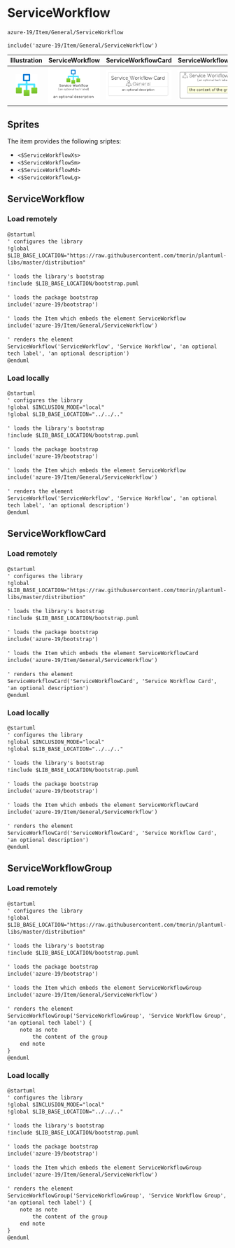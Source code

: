 # ServiceWorkflow


```text
azure-19/Item/General/ServiceWorkflow
```

```text
include('azure-19/Item/General/ServiceWorkflow')
```



| Illustration | ServiceWorkflow | ServiceWorkflowCard | ServiceWorkflowGroup |
| :---: | :---: | :---: | :---: |
| ![illustration for Illustration](../../../azure-19/Item/General/ServiceWorkflow.png) | ![illustration for ServiceWorkflow](../../../azure-19/Item/General/ServiceWorkflow.Local.png) | ![illustration for ServiceWorkflowCard](../../../azure-19/Item/General/ServiceWorkflowCard.Local.png) | ![illustration for ServiceWorkflowGroup](../../../azure-19/Item/General/ServiceWorkflowGroup.Local.png) |



## Sprites
The item provides the following sriptes:

- `<$ServiceWorkflowXs>`
- `<$ServiceWorkflowSm>`
- `<$ServiceWorkflowMd>`
- `<$ServiceWorkflowLg>`





## ServiceWorkflow

### Load remotely
```plantuml
@startuml
' configures the library
!global $LIB_BASE_LOCATION="https://raw.githubusercontent.com/tmorin/plantuml-libs/master/distribution"

' loads the library's bootstrap
!include $LIB_BASE_LOCATION/bootstrap.puml

' loads the package bootstrap
include('azure-19/bootstrap')

' loads the Item which embeds the element ServiceWorkflow
include('azure-19/Item/General/ServiceWorkflow')

' renders the element
ServiceWorkflow('ServiceWorkflow', 'Service Workflow', 'an optional tech label', 'an optional description')
@enduml
```

### Load locally
```plantuml
@startuml
' configures the library
!global $INCLUSION_MODE="local"
!global $LIB_BASE_LOCATION="../../.."

' loads the library's bootstrap
!include $LIB_BASE_LOCATION/bootstrap.puml

' loads the package bootstrap
include('azure-19/bootstrap')

' loads the Item which embeds the element ServiceWorkflow
include('azure-19/Item/General/ServiceWorkflow')

' renders the element
ServiceWorkflow('ServiceWorkflow', 'Service Workflow', 'an optional tech label', 'an optional description')
@enduml
```

## ServiceWorkflowCard

### Load remotely
```plantuml
@startuml
' configures the library
!global $LIB_BASE_LOCATION="https://raw.githubusercontent.com/tmorin/plantuml-libs/master/distribution"

' loads the library's bootstrap
!include $LIB_BASE_LOCATION/bootstrap.puml

' loads the package bootstrap
include('azure-19/bootstrap')

' loads the Item which embeds the element ServiceWorkflowCard
include('azure-19/Item/General/ServiceWorkflow')

' renders the element
ServiceWorkflowCard('ServiceWorkflowCard', 'Service Workflow Card', 'an optional description')
@enduml
```

### Load locally
```plantuml
@startuml
' configures the library
!global $INCLUSION_MODE="local"
!global $LIB_BASE_LOCATION="../../.."

' loads the library's bootstrap
!include $LIB_BASE_LOCATION/bootstrap.puml

' loads the package bootstrap
include('azure-19/bootstrap')

' loads the Item which embeds the element ServiceWorkflowCard
include('azure-19/Item/General/ServiceWorkflow')

' renders the element
ServiceWorkflowCard('ServiceWorkflowCard', 'Service Workflow Card', 'an optional description')
@enduml
```

## ServiceWorkflowGroup

### Load remotely
```plantuml
@startuml
' configures the library
!global $LIB_BASE_LOCATION="https://raw.githubusercontent.com/tmorin/plantuml-libs/master/distribution"

' loads the library's bootstrap
!include $LIB_BASE_LOCATION/bootstrap.puml

' loads the package bootstrap
include('azure-19/bootstrap')

' loads the Item which embeds the element ServiceWorkflowGroup
include('azure-19/Item/General/ServiceWorkflow')

' renders the element
ServiceWorkflowGroup('ServiceWorkflowGroup', 'Service Workflow Group', 'an optional tech label') {
    note as note
        the content of the group
    end note
}
@enduml
```

### Load locally
```plantuml
@startuml
' configures the library
!global $INCLUSION_MODE="local"
!global $LIB_BASE_LOCATION="../../.."

' loads the library's bootstrap
!include $LIB_BASE_LOCATION/bootstrap.puml

' loads the package bootstrap
include('azure-19/bootstrap')

' loads the Item which embeds the element ServiceWorkflowGroup
include('azure-19/Item/General/ServiceWorkflow')

' renders the element
ServiceWorkflowGroup('ServiceWorkflowGroup', 'Service Workflow Group', 'an optional tech label') {
    note as note
        the content of the group
    end note
}
@enduml
```

